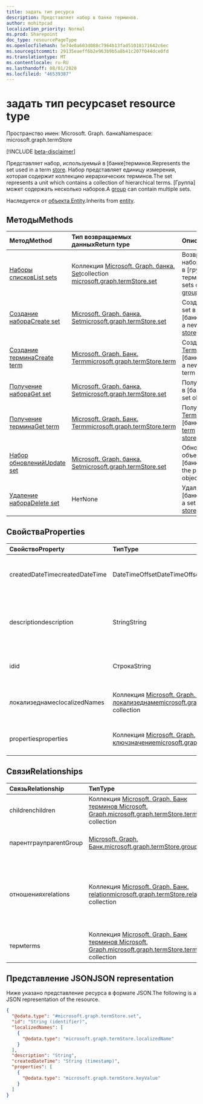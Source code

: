 ```yaml
---
title: задать тип ресурса
description: Представляет набор в банке терминов.
author: mohitpcad
localization_priority: Normal
ms.prod: Sharepoint
doc_type: resourcePageType
ms.openlocfilehash: 5e74e0a603d088c7964b13fad51018171642c6ec
ms.sourcegitcommit: 29135eaeff6b2e963b9b5a8b41c207f044dce0fd
ms.translationtype: MT
ms.contentlocale: ru-RU
ms.lasthandoff: 08/01/2020
ms.locfileid: "46539387"
---
```

# <a name="set-resource-type"></a><span data-ttu-id="e884c-103">задать тип ресурса</span><span class="sxs-lookup"><span data-stu-id="e884c-103">set resource type</span></span>

<span data-ttu-id="e884c-104">Пространство имен: Microsoft. Graph. банка</span><span class="sxs-lookup"><span data-stu-id="e884c-104">Namespace: microsoft.graph.termStore</span></span>

[!INCLUDE [beta-disclaimer](../../includes/beta-disclaimer.md)]

<span data-ttu-id="e884c-105">Представляет набор, используемый в [банке]терминов.</span><span class="sxs-lookup"><span data-stu-id="e884c-105">Represents the set used in a term [store].</span></span> <span data-ttu-id="e884c-106">Набор представляет единицу измерения, которая содержит коллекцию иерархических терминов.</span><span class="sxs-lookup"><span data-stu-id="e884c-106">The set represents a unit which contains a collection of hierarchical terms.</span></span> <span data-ttu-id="e884c-107">[Группа] может содержать несколько наборов.</span><span class="sxs-lookup"><span data-stu-id="e884c-107">A [group] can contain multiple sets.</span></span>

<span data-ttu-id="e884c-108">Наследуется от [объекта Entity](../resources/entity.md).</span><span class="sxs-lookup"><span data-stu-id="e884c-108">Inherits from [entity](../resources/entity.md).</span></span>

## <a name="methods"></a><span data-ttu-id="e884c-109">Методы</span><span class="sxs-lookup"><span data-stu-id="e884c-109">Methods</span></span>
|<span data-ttu-id="e884c-110">Метод</span><span class="sxs-lookup"><span data-stu-id="e884c-110">Method</span></span>|<span data-ttu-id="e884c-111">Тип возвращаемых данных</span><span class="sxs-lookup"><span data-stu-id="e884c-111">Return type</span></span>|<span data-ttu-id="e884c-112">Описание</span><span class="sxs-lookup"><span data-stu-id="e884c-112">Description</span></span>|
|:---|:---|:---|
|[<span data-ttu-id="e884c-113">Наборы списков</span><span class="sxs-lookup"><span data-stu-id="e884c-113">List sets</span></span>](../api/termstore-group-list-sets.md)|<span data-ttu-id="e884c-114">Коллекция [Microsoft. Graph. банка. Set]</span><span class="sxs-lookup"><span data-stu-id="e884c-114">collection [microsoft.graph.termStore.set]</span></span> | <span data-ttu-id="e884c-115">Возвращает список наборов, содержащихся в [группе] [банка] терминов.</span><span class="sxs-lookup"><span data-stu-id="e884c-115">Returns list of sets contained within a [group] of a term [store]</span></span> |
|[<span data-ttu-id="e884c-116">Создание набора</span><span class="sxs-lookup"><span data-stu-id="e884c-116">Create set</span></span>](../api/termstore-set-post.md)|[<span data-ttu-id="e884c-117">Microsoft. Graph. банка. Set</span><span class="sxs-lookup"><span data-stu-id="e884c-117">microsoft.graph.termStore.set</span></span>](../resources/termstore-set.md)|<span data-ttu-id="e884c-118">Создайте новый объект set в [банке]терминов.</span><span class="sxs-lookup"><span data-stu-id="e884c-118">Create a new set object in a term [store].</span></span>|
|[<span data-ttu-id="e884c-119">Создание термина</span><span class="sxs-lookup"><span data-stu-id="e884c-119">Create term</span></span>](../api/termstore-term-post.md)|[<span data-ttu-id="e884c-120">Microsoft. Graph. Банк. Term</span><span class="sxs-lookup"><span data-stu-id="e884c-120">microsoft.graph.termStore.term</span></span>](../resources/termstore-term.md)|<span data-ttu-id="e884c-121">Создайте новый объект [Term] в [банке]терминов.</span><span class="sxs-lookup"><span data-stu-id="e884c-121">Create a new [term] object in a term [store].</span></span>|
|[<span data-ttu-id="e884c-122">Получение набора</span><span class="sxs-lookup"><span data-stu-id="e884c-122">Get set</span></span>](../api/termstore-set-get.md)|[<span data-ttu-id="e884c-123">Microsoft. Graph. банка. Set</span><span class="sxs-lookup"><span data-stu-id="e884c-123">microsoft.graph.termStore.set</span></span>](../resources/termstore-set.md)| <span data-ttu-id="e884c-124">Получение объекта Set в [банке]терминов.</span><span class="sxs-lookup"><span data-stu-id="e884c-124">Get a set object in a term [store].</span></span>|
|[<span data-ttu-id="e884c-125">Получение термина</span><span class="sxs-lookup"><span data-stu-id="e884c-125">Get term</span></span>](../api/termstore-term-get.md)|[<span data-ttu-id="e884c-126">Microsoft. Graph. Банк. Term</span><span class="sxs-lookup"><span data-stu-id="e884c-126">microsoft.graph.termStore.term</span></span>](../resources/termstore-term.md)| <span data-ttu-id="e884c-127">Получение объекта [Term] в [банке]терминов.</span><span class="sxs-lookup"><span data-stu-id="e884c-127">Get a [term] object in a term [store].</span></span>|
|[<span data-ttu-id="e884c-128">Набор обновлений</span><span class="sxs-lookup"><span data-stu-id="e884c-128">Update set</span></span>](../api/termstore-set-update.md)|[<span data-ttu-id="e884c-129">Microsoft. Graph. банка. Set</span><span class="sxs-lookup"><span data-stu-id="e884c-129">microsoft.graph.termStore.set</span></span>](../resources/termstore-set.md)|<span data-ttu-id="e884c-130">Обновление свойств объекта Set в [банке]терминов.</span><span class="sxs-lookup"><span data-stu-id="e884c-130">Update the properties of a set object in a term [store].</span></span>|
|[<span data-ttu-id="e884c-131">Удаление набора</span><span class="sxs-lookup"><span data-stu-id="e884c-131">Delete set</span></span>](../api/termstore-set-delete.md)|<span data-ttu-id="e884c-132">Нет</span><span class="sxs-lookup"><span data-stu-id="e884c-132">None</span></span>|<span data-ttu-id="e884c-133">Удаляет объект set в [банке]терминов.</span><span class="sxs-lookup"><span data-stu-id="e884c-133">Deletes a set object in a term [store].</span></span>|

## <a name="properties"></a><span data-ttu-id="e884c-134">Свойства</span><span class="sxs-lookup"><span data-stu-id="e884c-134">Properties</span></span>
|<span data-ttu-id="e884c-135">Свойство</span><span class="sxs-lookup"><span data-stu-id="e884c-135">Property</span></span>|<span data-ttu-id="e884c-136">Тип</span><span class="sxs-lookup"><span data-stu-id="e884c-136">Type</span></span>|<span data-ttu-id="e884c-137">Описание</span><span class="sxs-lookup"><span data-stu-id="e884c-137">Description</span></span>|
|:---|:---|:---|
|<span data-ttu-id="e884c-138">createdDateTime</span><span class="sxs-lookup"><span data-stu-id="e884c-138">createdDateTime</span></span>|<span data-ttu-id="e884c-139">DateTimeOffset</span><span class="sxs-lookup"><span data-stu-id="e884c-139">DateTimeOffset</span></span>|<span data-ttu-id="e884c-140">Дата и время создания набора.</span><span class="sxs-lookup"><span data-stu-id="e884c-140">Date and time of set creation.</span></span> <span data-ttu-id="e884c-141">Только для чтения.</span><span class="sxs-lookup"><span data-stu-id="e884c-141">Read-only.</span></span>|
|<span data-ttu-id="e884c-142">description</span><span class="sxs-lookup"><span data-stu-id="e884c-142">description</span></span>|<span data-ttu-id="e884c-143">String</span><span class="sxs-lookup"><span data-stu-id="e884c-143">String</span></span>|<span data-ttu-id="e884c-144">Описание, содержащее сведения об использовании терминов.</span><span class="sxs-lookup"><span data-stu-id="e884c-144">Description giving details on the term usage.</span></span>|
|<span data-ttu-id="e884c-145">id</span><span class="sxs-lookup"><span data-stu-id="e884c-145">id</span></span>|<span data-ttu-id="e884c-146">Строка</span><span class="sxs-lookup"><span data-stu-id="e884c-146">String</span></span>|<span data-ttu-id="e884c-147">Уникальный идентификатор.</span><span class="sxs-lookup"><span data-stu-id="e884c-147">Unique identifier.</span></span> <span data-ttu-id="e884c-148">Только для чтения.</span><span class="sxs-lookup"><span data-stu-id="e884c-148">Read-only.</span></span>|
|<span data-ttu-id="e884c-149">локализеднамес</span><span class="sxs-lookup"><span data-stu-id="e884c-149">localizedNames</span></span>|<span data-ttu-id="e884c-150">Коллекция [Microsoft. Graph. банка Microsoft. Graph. локализеднаме](../resources/termstore-localizedname.md)</span><span class="sxs-lookup"><span data-stu-id="e884c-150">[microsoft.graph.termStore.localizedName](../resources/termstore-localizedname.md) collection</span></span>|<span data-ttu-id="e884c-151">Имя набора для каждого Лангуажетаг.</span><span class="sxs-lookup"><span data-stu-id="e884c-151">Name of the set for each languageTag.</span></span>|
|<span data-ttu-id="e884c-152">properties</span><span class="sxs-lookup"><span data-stu-id="e884c-152">properties</span></span>|<span data-ttu-id="e884c-153">Коллекция [Microsoft. Graph. ключзначение](../resources/keyvalue.md)</span><span class="sxs-lookup"><span data-stu-id="e884c-153">[microsoft.graph.keyValue](../resources/keyvalue.md) collection</span></span>|<span data-ttu-id="e884c-154">Настраиваемые свойства для набора.</span><span class="sxs-lookup"><span data-stu-id="e884c-154">Custom properties for the set.</span></span>|

## <a name="relationships"></a><span data-ttu-id="e884c-155">Связи</span><span class="sxs-lookup"><span data-stu-id="e884c-155">Relationships</span></span>
|<span data-ttu-id="e884c-156">Связь</span><span class="sxs-lookup"><span data-stu-id="e884c-156">Relationship</span></span>|<span data-ttu-id="e884c-157">Тип</span><span class="sxs-lookup"><span data-stu-id="e884c-157">Type</span></span>|<span data-ttu-id="e884c-158">Описание</span><span class="sxs-lookup"><span data-stu-id="e884c-158">Description</span></span>|
|:---|:---|:---|
|<span data-ttu-id="e884c-159">children</span><span class="sxs-lookup"><span data-stu-id="e884c-159">children</span></span>|<span data-ttu-id="e884c-160">Коллекция [Microsoft. Graph. Банк терминов Microsoft. Graph.](../resources/termstore-term.md)</span><span class="sxs-lookup"><span data-stu-id="e884c-160">[microsoft.graph.termStore.term](../resources/termstore-term.md) collection</span></span>|<span data-ttu-id="e884c-161">Дочерние термины набора в [банке]терминов.</span><span class="sxs-lookup"><span data-stu-id="e884c-161">Children terms of set in term [store].</span></span>|
|<span data-ttu-id="e884c-162">парентграуп</span><span class="sxs-lookup"><span data-stu-id="e884c-162">parentGroup</span></span>|[<span data-ttu-id="e884c-163">Microsoft. Graph. Банк.</span><span class="sxs-lookup"><span data-stu-id="e884c-163">microsoft.graph.termStore.group</span></span>](../resources/termstore-group.md)|<span data-ttu-id="e884c-164">Родительская [Группа] , содержащая набор.</span><span class="sxs-lookup"><span data-stu-id="e884c-164">The parent [group] that contains the set.</span></span>|
|<span data-ttu-id="e884c-165">отношениях</span><span class="sxs-lookup"><span data-stu-id="e884c-165">relations</span></span>|<span data-ttu-id="e884c-166">Коллекция [Microsoft. Graph. Банк. relation](../resources/termstore-relation.md)</span><span class="sxs-lookup"><span data-stu-id="e884c-166">[microsoft.graph.termStore.relation](../resources/termstore-relation.md) collection</span></span>|<span data-ttu-id="e884c-167">Указывает, какие термины были закреплены или повторно использованы непосредственно в наборе.</span><span class="sxs-lookup"><span data-stu-id="e884c-167">Indicates which terms have been pinned or reused directly under the set.</span></span>|
|<span data-ttu-id="e884c-168">терм</span><span class="sxs-lookup"><span data-stu-id="e884c-168">terms</span></span>|<span data-ttu-id="e884c-169">Коллекция [Microsoft. Graph. Банк терминов Microsoft. Graph.](../resources/termstore-term.md)</span><span class="sxs-lookup"><span data-stu-id="e884c-169">[microsoft.graph.termStore.term](../resources/termstore-term.md) collection</span></span>|<span data-ttu-id="e884c-170">Все термины в наборе.</span><span class="sxs-lookup"><span data-stu-id="e884c-170">All the terms under the set.</span></span>|

## <a name="json-representation"></a><span data-ttu-id="e884c-171">Представление JSON</span><span class="sxs-lookup"><span data-stu-id="e884c-171">JSON representation</span></span>
<span data-ttu-id="e884c-172">Ниже указано представление ресурса в формате JSON.</span><span class="sxs-lookup"><span data-stu-id="e884c-172">The following is a JSON representation of the resource.</span></span>
<!-- {
  "blockType": "resource",
  "keyProperty": "id",
  "@odata.type": "microsoft.graph.termStore.set",
  "baseType": "microsoft.graph.entity",
  "openType": false
}
-->
``` json
{
  "@odata.type": "#microsoft.graph.termStore.set",
  "id": "String (identifier)",
  "localizedNames": [
    {
      "@odata.type": "microsoft.graph.termStore.localizedName"
    }
  ],
  "description": "String",
  "createdDateTime": "String (timestamp)",
  "properties": [
    {
      "@odata.type": "microsoft.graph.termStore.keyValue"
    }
  ]
}
```

[microsoft.graph.termStore.term]: termstore-term.md
[Microsoft. Graph. банка. Set]: termstore-set.md
[microsoft.graph.termStore.set]: termstore-set.md
[microsoft.graph.termStore.group]: termstore-group.md
[microsoft.graph.termStore.relation]: termstore-relation.md
[microsoft.graph.termStore.store]: termstore-store.md
[microsoft.graph.termStore.localizedName]: termstore-localizedname.md
[восстановлен]: ../resources/termstore-store.md
[store]: ../resources/termstore-store.md
[group]: ../resources/termstore-group.md
[set]: ../resources/termstore-set.md
[банком]: ../resources/termstore-term.md
[term]: ../resources/termstore-term.md


<!--
{
  "type": "#page.annotation",
  "description": "TermSet is the entity containing the particular taxonomy for a tenant",
  "keywords": "termSet,facet,resource",
  "section": "documentation",
  "tocPath": "TermSet",
  "tocBookmarks": {
    "Resources/termStore.set": "#"
  },
  "suppressions": []
}
-->
